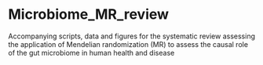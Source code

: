 # Microbiome_MR_review
Accompanying scripts, data and figures for the systematic review assessing the application of Mendelian randomization (MR) to assess the causal role of the gut microbiome in human health and disease
